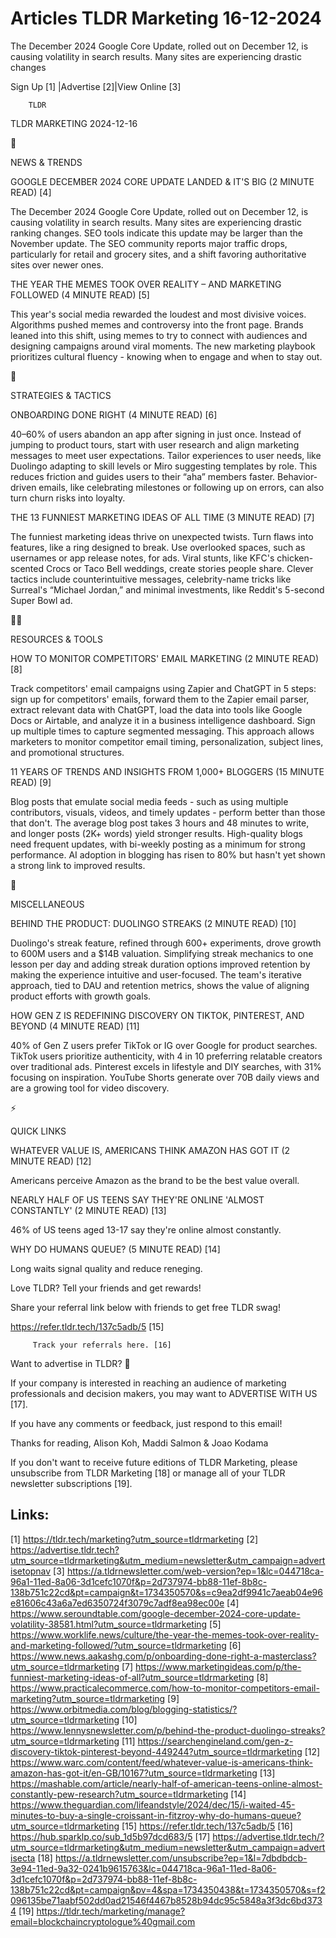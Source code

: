 # Articles TLDR Marketing 16-12-2024

The December 2024 Google Core Update, rolled out on December 12, is
causing volatility in search results. Many sites are experiencing
drastic
changes ‌ ‌ ‌ ‌ ‌ ‌ ‌ ‌ ‌ ‌ ‌ ‌ ‌ ‌ ‌ ‌ ‌ ‌ ‌ ‌ ‌ ‌ ‌ ‌ ‌ ‌  ‌ ‌ ‌ ‌ ‌ ‌ ‌ ‌ ‌ ‌ ‌ ‌ ‌ ‌ ‌ ‌ ‌ ‌ ‌ ‌ ‌ ‌ ‌ ‌ ‌ ‌ 


 Sign Up [1] |Advertise [2]|View Online [3] 

		TLDR 

TLDR MARKETING 2024-12-16

📱 

NEWS & TRENDS

 GOOGLE DECEMBER 2024 CORE UPDATE LANDED & IT'S BIG (2 MINUTE READ)
[4] 

 The December 2024 Google Core Update, rolled out on December 12, is
causing volatility in search results. Many sites are experiencing
drastic ranking changes. SEO tools indicate this update may be larger
than the November update. The SEO community reports major traffic
drops, particularly for retail and grocery sites, and a shift favoring
authoritative sites over newer ones. 

 THE YEAR THE MEMES TOOK OVER REALITY – AND MARKETING FOLLOWED (4
MINUTE READ) [5] 

 This year's social media rewarded the loudest and most divisive
voices. Algorithms pushed memes and controversy into the front page.
Brands leaned into this shift, using memes to try to connect with
audiences and designing campaigns around viral moments. The new
marketing playbook prioritizes cultural fluency - knowing when to
engage and when to stay out. 

🚀 

STRATEGIES & TACTICS

 ONBOARDING DONE RIGHT (4 MINUTE READ) [6] 

 40–60% of users abandon an app after signing in just once. Instead
of jumping to product tours, start with user research and align
marketing messages to meet user expectations. Tailor experiences to
user needs, like Duolingo adapting to skill levels or Miro suggesting
templates by role. This reduces friction and guides users to their
“aha” members faster. Behavior-driven emails, like celebrating
milestones or following up on errors, can also turn churn risks into
loyalty. 

 THE 13 FUNNIEST MARKETING IDEAS OF ALL TIME (3 MINUTE READ) [7] 

 The funniest marketing ideas thrive on unexpected twists. Turn flaws
into features, like a ring designed to break. Use overlooked spaces,
such as usernames or app release notes, for ads. Viral stunts, like
KFC's chicken-scented Crocs or Taco Bell weddings, create stories
people share. Clever tactics include counterintuitive messages,
celebrity-name tricks like Surreal's “Michael Jordan,” and minimal
investments, like Reddit's 5-second Super Bowl ad. 

🧑‍💻 

RESOURCES & TOOLS

 HOW TO MONITOR COMPETITORS' EMAIL MARKETING (2 MINUTE READ) [8] 

 Track competitors' email campaigns using Zapier and ChatGPT in 5
steps: sign up for competitors' emails, forward them to the Zapier
email parser, extract relevant data with ChatGPT, load the data into
tools like Google Docs or Airtable, and analyze it in a business
intelligence dashboard. Sign up multiple times to capture segmented
messaging. This approach allows marketers to monitor competitor email
timing, personalization, subject lines, and promotional structures. 

 11 YEARS OF TRENDS AND INSIGHTS FROM 1,000+ BLOGGERS (15 MINUTE READ)
[9] 

 Blog posts that emulate social media feeds - such as using multiple
contributors, visuals, videos, and timely updates - perform better
than those that don't. The average blog post takes 3 hours and 48
minutes to write, and longer posts (2K+ words) yield stronger results.
High-quality blogs need frequent updates, with bi-weekly posting as a
minimum for strong performance. AI adoption in blogging has risen to
80% but hasn't yet shown a strong link to improved results. 

🎁 

MISCELLANEOUS

 BEHIND THE PRODUCT: DUOLINGO STREAKS (2 MINUTE READ) [10] 

 Duolingo's streak feature, refined through 600+ experiments, drove
growth to 600M users and a $14B valuation. Simplifying streak
mechanics to one lesson per day and adding streak duration options
improved retention by making the experience intuitive and
user-focused. The team's iterative approach, tied to DAU and retention
metrics, shows the value of aligning product efforts with growth
goals. 

 HOW GEN Z IS REDEFINING DISCOVERY ON TIKTOK, PINTEREST, AND BEYOND (4
MINUTE READ) [11] 

 40% of Gen Z users prefer TikTok or IG over Google for product
searches. TikTok users prioritize authenticity, with 4 in 10
preferring relatable creators over traditional ads. Pinterest excels
in lifestyle and DIY searches, with 31% focusing on inspiration.
YouTube Shorts generate over 70B daily views and are a growing tool
for video discovery. 

⚡ 

QUICK LINKS

 WHATEVER VALUE IS, AMERICANS THINK AMAZON HAS GOT IT (2 MINUTE READ)
[12] 

 Americans perceive Amazon as the brand to be the best value overall. 

 NEARLY HALF OF US TEENS SAY THEY'RE ONLINE 'ALMOST CONSTANTLY' (2
MINUTE READ) [13] 

 46% of US teens aged 13-17 say they're online almost constantly. 

 WHY DO HUMANS QUEUE? (5 MINUTE READ) [14] 

 Long waits signal quality and reduce reneging. 

Love TLDR? Tell your friends and get rewards!

 Share your referral link below with friends to get free TLDR swag! 

 https://refer.tldr.tech/137c5adb/5 [15] 

		 Track your referrals here. [16] 

Want to advertise in TLDR? 📰

 If your company is interested in reaching an audience of marketing
professionals and decision makers, you may want to ADVERTISE WITH US
[17]. 

 If you have any comments or feedback, just respond to this email! 

Thanks for reading, 
Alison Koh, Maddi Salmon & Joao Kodama 

If you don't want to receive future editions of TLDR Marketing, please
unsubscribe from TLDR Marketing [18] or manage all of your TLDR
newsletter subscriptions [19]. 

 

Links:
------
[1] https://tldr.tech/marketing?utm_source=tldrmarketing
[2] https://advertise.tldr.tech?utm_source=tldrmarketing&utm_medium=newsletter&utm_campaign=advertisetopnav
[3] https://a.tldrnewsletter.com/web-version?ep=1&lc=044718ca-96a1-11ed-8a06-3d1cefc1070f&p=2d737974-bb88-11ef-8b8c-138b751c22cd&pt=campaign&t=1734350570&s=c9ea2df9941c7aeab04e96e81606c43a6a7ed6350724f3079c7adf8ea98ec00e
[4] https://www.seroundtable.com/google-december-2024-core-update-volatility-38581.html?utm_source=tldrmarketing
[5] https://www.worklife.news/culture/the-year-the-memes-took-over-reality-and-marketing-followed/?utm_source=tldrmarketing
[6] https://www.news.aakashg.com/p/onboarding-done-right-a-masterclass?utm_source=tldrmarketing
[7] https://www.marketingideas.com/p/the-funniest-marketing-ideas-of-all?utm_source=tldrmarketing
[8] https://www.practicalecommerce.com/how-to-monitor-competitors-email-marketing?utm_source=tldrmarketing
[9] https://www.orbitmedia.com/blog/blogging-statistics/?utm_source=tldrmarketing
[10] https://www.lennysnewsletter.com/p/behind-the-product-duolingo-streaks?utm_source=tldrmarketing
[11] https://searchengineland.com/gen-z-discovery-tiktok-pinterest-beyond-449244?utm_source=tldrmarketing
[12] https://www.warc.com/content/feed/whatever-value-is-americans-think-amazon-has-got-it/en-GB/10167?utm_source=tldrmarketing
[13] https://mashable.com/article/nearly-half-of-american-teens-online-almost-constantly-pew-research?utm_source=tldrmarketing
[14] https://www.theguardian.com/lifeandstyle/2024/dec/15/i-waited-45-minutes-to-buy-a-single-croissant-in-fitzroy-why-do-humans-queue?utm_source=tldrmarketing
[15] https://refer.tldr.tech/137c5adb/5
[16] https://hub.sparklp.co/sub_1d5b97dcd683/5
[17] https://advertise.tldr.tech/?utm_source=tldrmarketing&utm_medium=newsletter&utm_campaign=advertisecta
[18] https://a.tldrnewsletter.com/unsubscribe?ep=1&l=7dbdbdcb-3e94-11ed-9a32-0241b9615763&lc=044718ca-96a1-11ed-8a06-3d1cefc1070f&p=2d737974-bb88-11ef-8b8c-138b751c22cd&pt=campaign&pv=4&spa=1734350438&t=1734350570&s=f2096135be71aabf502dd0ad21546f4467b8528b94dc95c5848a3f3dc6bd3734
[19] https://tldr.tech/marketing/manage?email=blockchaincryptologue%40gmail.com